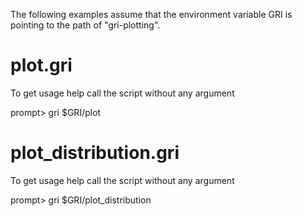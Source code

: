 The following examples assume that the environment variable GRI is pointing to the path of "gri-plotting".

# plot.gri

To get usage help call the script without any argument

prompt> gri $GRI/plot

# plot_distribution.gri

To get usage help call the script without any argument

prompt> gri $GRI/plot_distribution
